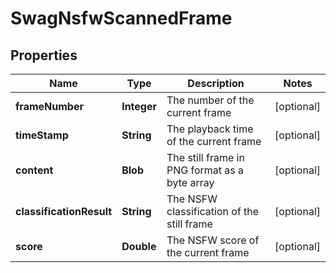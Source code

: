 
# SwagNsfwScannedFrame

## Properties
Name | Type | Description | Notes
------------ | ------------- | ------------- | -------------
**frameNumber** | **Integer** | The number of the current frame |  [optional]
**timeStamp** | **String** | The playback time of the current frame |  [optional]
**content** | **Blob** | The still frame in PNG format as a byte array |  [optional]
**classificationResult** | **String** | The NSFW classification of the still frame |  [optional]
**score** | **Double** | The NSFW score of the current frame |  [optional]



